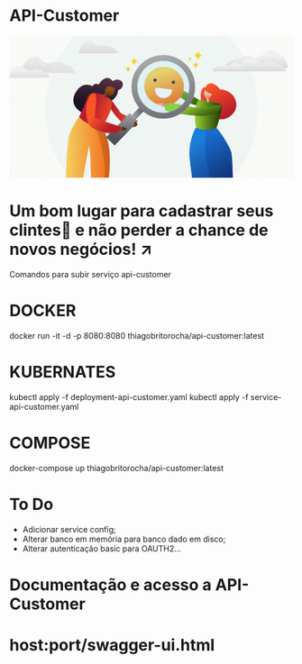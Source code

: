 # API-Customer
![Maturidade](https://github.com/thiagobritorocha/api-customer/blob/master/customer-success.jpg) 

# Um bom lugar para cadastrar seus clintes:customs: e não perder a chance de novos negócios! :arrow_upper_right:

Comandos para subir serviço api-customer

# DOCKER

docker run -it -d -p 8080:8080 thiagobritorocha/api-customer:latest

# KUBERNATES

kubectl apply -f deployment-api-customer.yaml
kubectl apply -f service-api-customer.yaml

# COMPOSE

docker-compose up thiagobritorocha/api-customer:latest

# To Do

- Adicionar service config;
- Alterar banco em memória para banco dado em disco;
- Alterar autenticação basic para OAUTH2...

# Documentação e acesso a API-Customer 
# host:port/swagger-ui.html
